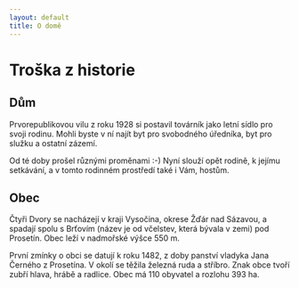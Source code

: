 ```yaml
---
layout: default
title: O domě
---
```


# Troška z historie

## Dům

Prvorepublikovou vilu z roku 1928 si postavil továrník jako letní sídlo pro svoji rodinu. Mohli byste v ní najít byt pro svobodného úředníka, byt pro služku a ostatní zázemí.

Od té doby prošel různými proměnami :-) Nyní slouží opět rodině, k jejímu setkávání, a v tomto rodinném prostředí také i Vám, hostům.

## Obec

Čtyři Dvory se nacházejí v kraji Vysočina, okrese Žďár nad Sázavou, a spadají spolu s Brťovím (název je od včelstev, která bývala v zemi) pod Prosetín. Obec leží v nadmořské výšce 550 m.

První zmínky o obci se datují k roku 1482, z doby panství vladyka Jana Černého z Prosetína. V okolí se těžila železná ruda a stříbro. Znak obce tvoří zubří hlava, hrábě a radlice. Obec má 110 obyvatel a rozlohu 393 ha.
